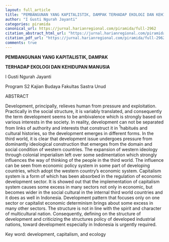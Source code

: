 ```yaml
---
layout: full_article
title: "PEMBANGUNAN YANG KAPITALISTIK, DAMPAK TERHADAP EKOLOGI DAN KEHIDUPAN MANUSIA"
author: "I Gusti Ngurah Jayanti"
categories: piramida
canonical_url: https://jurnal.harianregional.com/piramida/full-2962 
citation_abstract_html_url: "https://jurnal.harianregional.com/piramida/id-2962"
citation_pdf_url: "https://jurnal.harianregional.com/piramida/full-2962"  
comments: true
---
```


<p><span class="font1" style="font-weight:bold;">PEMBANGUNAN YANG KAPITALISTIK, DAMPAK</span></p>
<p><span class="font1" style="font-weight:bold;">TERHADAP EKOLOGI DAN KEHIDUPAN MANUSIA</span></p>
<p><span class="font1">I Gusti Ngurah Jayanti</span></p>
<p><span class="font1">Program S2 Kajian Budaya Fakultas Sastra Unud</span></p>
<p><span class="font1">ABSTRACT</span></p>
<p><span class="font1">Development, principally, relieves human from pressure and exploitation. Practically in the social structure, it is variably translated, and consequently the term development seems to be ambivalence which is strongly based on various interests in the society. In reality, development can not be separated from links of authority and interests that construct it in <sup>1</sup>habitués and cultural histories, so the development emerges in different forms. In the third world, it is clear that development issue undergoes pressure from dominantly ideological construction that emerges from the domain and social condition of western countries. The expansion of western ideology through colonial imperialism left over some sedimentation which strongly influences the way of thinking of the people in the third world. The influence can be seen from economic policy system in some part of developing countries, which adopt the western country’s economic system. Capitalism system is a form of which has been absorbed in the regulation of economic development sector. It is showed out that the implementation of capitalism system causes some excess in many sectors not only in economic, but becomes wider in the social cultural in the internal third world countries and it does as well in Indonesia. Development pattern that focuses only on one sector or capitalist economic determinism brings about some excess in many other sectors. The structure is not in line with the spirit and character of multicultural nation. Consequently, defining on the structure of development and criticizing the structures policy of developed industrial nations, toward development especially in Indonesia is urgently required.</span></p>
<p><span class="font1">Key word: development, capitalism, and ecology</span></p>